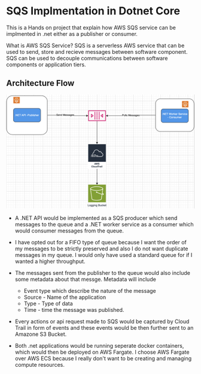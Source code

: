 # SQS Implmentation in Dotnet Core

This is a Hands on project that explain how AWS SQS service can be implmented in .net either as a publisher or consumer.

What is AWS SQS Service? SQS is a serverless AWS service that can be used to send, store and recieve messages between software component. SQS can be used to decouple communications between software components or application tiers.



 ## Architecture Flow

![image info](./Img/flow.png)


 - A .NET API would be implemented as a SQS producer which send messages to the queue and a .NET worker service as a consumer which would consumer messages from the queue. 
 - I have opted out for a FIFO type of queue because I want the order of my messages to be strictly preserved and also I do not want duplicate messages in my queue. I would only have used a standard queue for if I wanted a higher throughput.
 - The messages sent from the publisher to the queue would also include some metadata about that messge. Metadata will include
     - Event type which describe the nature of the message
     - Source - Name of the application
     - Type - Type of data
     - Time - time the message was published.
  
 - Every actions or api request made to SQS would be captured by Cloud Trail in form of events and these events would be then further sent to an Amazone S3 Bucket.
 - Both .net applications would be running seperate docker containers, which would then be deployed on AWS Fargate. I choose AWS Fargate over AWS ECS because I really don't want to be creating and managing compute resources.




